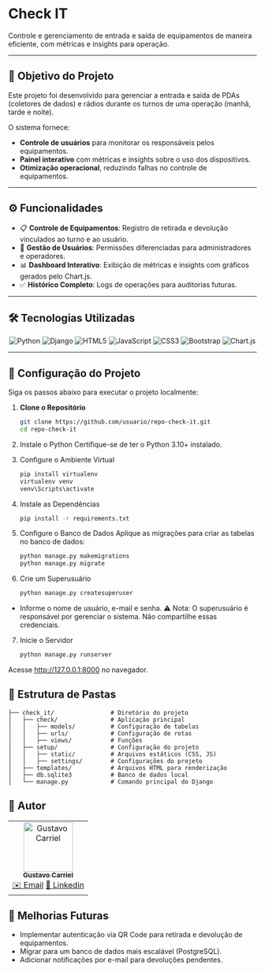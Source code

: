 # Check IT

Controle e gerenciamento de entrada e saída de equipamentos de maneira eficiente, com métricas e insights para operação.

---

## 🎯 Objetivo do Projeto

Este projeto foi desenvolvido para gerenciar a entrada e saída de PDAs (coletores de dados) e rádios durante os turnos de uma operação (manhã, tarde e noite).

O sistema fornece:
- **Controle de usuários** para monitorar os responsáveis pelos equipamentos.
- **Painel interativo** com métricas e insights sobre o uso dos dispositivos.
- **Otimização operacional**, reduzindo falhas no controle de equipamentos.

---

## ⚙️ Funcionalidades

- 📋 **Controle de Equipamentos**: Registro de retirada e devolução vinculados ao turno e ao usuário.
- 🔐 **Gestão de Usuários**: Permissões diferenciadas para administradores e operadores.
- 📊 **Dashboard Interativo**: Exibição de métricas e insights com gráficos gerados pelo Chart.js.
- ✅ **Histórico Completo**: Logs de operações para auditorias futuras.

---

## 🛠️ Tecnologias Utilizadas

<p align="center">
  <img src="https://img.shields.io/badge/Python-FFD43B?style=for-the-badge&logo=python&logoColor=blue" alt="Python" />
  <img src="https://img.shields.io/badge/Django-092E20?style=for-the-badge&logo=django&logoColor=green" alt="Django" />
  <img src="https://img.shields.io/badge/HTML5-E34F26?style=for-the-badge&logo=html5&logoColor=white" alt="HTML5" />
  <img src="https://img.shields.io/badge/JavaScript-323330?style=for-the-badge&logo=javascript&logoColor=F7DF1E" alt="JavaScript" />
  <img src="https://img.shields.io/badge/CSS3-1572B6?style=for-the-badge&logo=css3&logoColor=white" alt="CSS3" />
  <img src="https://img.shields.io/badge/Bootstrap-563D7C?style=for-the-badge&logo=bootstrap&logoColor=white" alt="Bootstrap" />
  <img src="https://img.shields.io/badge/Chart%20js-FF6384?style=for-the-badge&logo=chartdotjs&logoColor=white" alt="Chart.js" />
</p>

---

## 🚀 Configuração do Projeto

Siga os passos abaixo para executar o projeto localmente:

1. **Clone o Repositório**
    ```bash
    git clone https://github.com/usuario/repo-check-it.git
    cd repo-check-it
    ```

2. Instale o Python Certifique-se de ter o Python 3.10+ instalado.

3. Configure o Ambiente Virtual
    ```bash
    pip install virtualenv
    virtualenv venv
    venv\Scripts\activate
    ```

4. Instale as Dependências
    ```bash
    pip install -r requirements.txt
    ```

5. Configure o Banco de Dados Aplique as migrações para criar as tabelas no banco de dados:
    ```bash
    python manage.py makemigrations
    python manage.py migrate
    ```

6. Crie um Superusuário
    ```bash
    python manage.py createsuperuser
    ```

- Informe o nome de usuário, e-mail e senha.
⚠️ Nota: O superusuário é responsável por gerenciar o sistema. Não compartilhe essas credenciais.

7. Inicie o Servidor
    ```bash
    python manage.py runserver
    ```

Acesse http://127.0.0.1:8000 no navegador.


## 📂 Estrutura de Pastas

```plaintext
├── check_it/                # Diretório do projeto
│   ├── check/               # Aplicação principal
│   │   ├── models/          # Configuração de tabelas
│   │   ├── urls/            # Configuração de rotas
│   │   ├── views/           # Funções
│   ├── setup/               # Configuração do projeto
│   │   ├── static/          # Arquivos estáticos (CSS, JS)
│   │   ├── settings/        # Configurações do projeto
│   ├── templates/           # Arquivos HTML para renderização
│   ├── db.sqlite3           # Banco de dados local
│   └── manage.py            # Comando principal do Django
```

## 👤 Autor

<table>
  <tr>
    <td align="center">
      <a href="https://github.com/GustavoCarriel">
        <img src="https://avatars.githubusercontent.com/u/99743313?v=4" width="100px;" alt="Gustavo Carriel"/>
        <br />
        <sub><b>Gustavo Carriel</b></sub>
      </a>
      <br />
      <a href="mailto:gucarriel@hotmail.com" title="E-mail">✉️ Email</a>
      <a href="https://www.linkedin.com/in/gustavocarriel/" title="LinkedIn">🔗 Linkedin</a>
    </td>
  </tr>
</table>


## 📝 Melhorias Futuras

- Implementar autenticação via QR Code para retirada e devolução de equipamentos.
- Migrar para um banco de dados mais escalável (PostgreSQL).
- Adicionar notificações por e-mail para devoluções pendentes.
